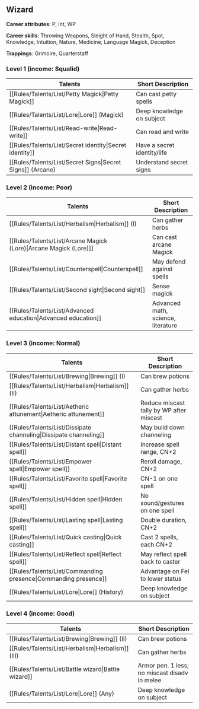 
## Wizard

**Career attributes**: P, Int, WP

**Career skills**: Throwing Weapons, Sleight of Hand, Stealth, Spot, Knowledge, Intuition, Nature, Medicine, Language Magick, Deception

**Trappings**: Grimoire, Quarterstaff

### Level 1 (income: Squalid)

| Talents | Short Description |
| --- | --- |
| [[Rules/Talents/List/Petty Magick\|Petty Magick]] | Can cast petty spells |
| [[Rules/Talents/List/Lore\|Lore]] (Magick) | Deep knowledge on subject |
| [[Rules/Talents/List/Read-write\|Read-write]] | Can read and write |
| [[Rules/Talents/List/Secret identity\|Secret identity]] | Have a secret identity/life |
| [[Rules/Talents/List/Secret Signs\|Secret Signs]] (Arcane) | Understand secret signs |


### Level 2 (income: Poor)

| Talents | Short Description |
| --- | --- |
| [[Rules/Talents/List/Herbalism\|Herbalism]] (I) | Can gather herbs |
| [[Rules/Talents/List/Arcane Magick (Lore)\|Arcane Magick (Lore)]] | Can cast arcane Magick |
| [[Rules/Talents/List/Counterspell\|Counterspell]] | May defend against spells |
| [[Rules/Talents/List/Second sight\|Second sight]] | Sense magick |
| [[Rules/Talents/List/Advanced education\|Advanced education]] | Advanced math, science, literature |


### Level 3 (income: Normal)

| Talents | Short Description |
| --- | --- |
| [[Rules/Talents/List/Brewing\|Brewing]] (I) | Can brew potions |
| [[Rules/Talents/List/Herbalism\|Herbalism]] (II) | Can gather herbs |
| [[Rules/Talents/List/Aetheric attunement\|Aetheric attunement]] | Reduce miscast tally by WP after miscast |
| [[Rules/Talents/List/Dissipate channeling\|Dissipate channeling]] | May build down channeling |
| [[Rules/Talents/List/Distant spell\|Distant spell]] | Increase spell range, CN+2 |
| [[Rules/Talents/List/Empower spell\|Empower spell]] | Reroll damage, CN+2 |
| [[Rules/Talents/List/Favorite spell\|Favorite spell]] | CN-1 on one spell |
| [[Rules/Talents/List/Hidden spell\|Hidden spell]] | No sound/gestures on one spell |
| [[Rules/Talents/List/Lasting spell\|Lasting spell]] | Double duration, CN+2 |
| [[Rules/Talents/List/Quick casting\|Quick casting]] | Cast 2 spells, each CN+2 |
| [[Rules/Talents/List/Reflect spell\|Reflect spell]] | May reflect spell back to caster |
| [[Rules/Talents/List/Commanding presence\|Commanding presence]] | Advantage on Fel to lower status |
| [[Rules/Talents/List/Lore\|Lore]] (History) | Deep knowledge on subject |


### Level 4 (income: Good)

| Talents | Short Description |
| --- | --- |
| [[Rules/Talents/List/Brewing\|Brewing]] (II) | Can brew potions |
| [[Rules/Talents/List/Herbalism\|Herbalism]] (III) | Can gather herbs |
| [[Rules/Talents/List/Battle wizard\|Battle wizard]] | Armor pen. 1 less; no miscast disadv in melee |
| [[Rules/Talents/List/Lore\|Lore]] (Any) | Deep knowledge on subject |



